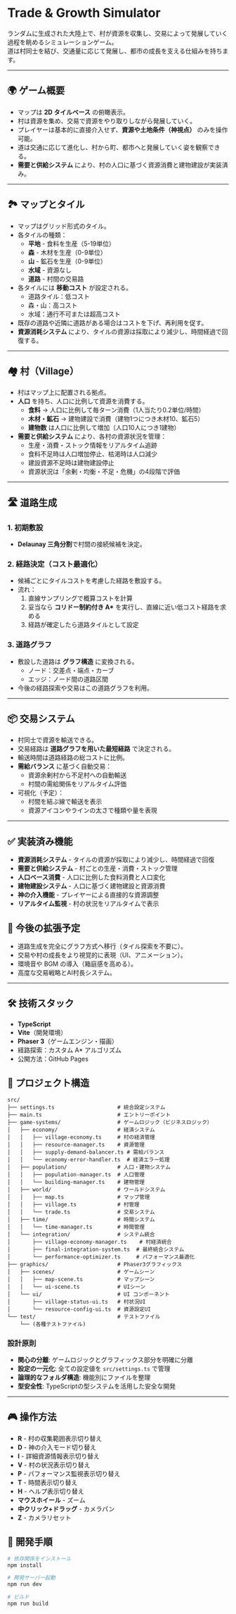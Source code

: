 # Trade & Growth Simulator

ランダムに生成された大陸上で、村が資源を収集し、交易によって発展していく過程を眺めるシミュレーションゲーム。  
道は村同士を結び、交通量に応じて発展し、都市の成長を支える仕組みを持ちます。  

---

## 🌍 ゲーム概要
- マップは **2D タイルベース** の俯瞰表示。  
- 村は資源を集め、交易で資源をやり取りしながら発展していく。  
- プレイヤーは基本的に直接介入せず、**資源や土地条件（神視点）** のみを操作可能。  
- 道は交通に応じて進化し、村から町、都市へと発展していく姿を観察できる。  
- **需要と供給システム** により、村の人口に基づく資源消費と建物建設が実装済み。  

---

## 🏞 マップとタイル
- マップはグリッド形式のタイル。  
- 各タイルの種類：
  - **平地** - 食料を生産（5-19単位）
  - **森** - 木材を生産（0-9単位）
  - **山** - 鉱石を生産（0-9単位）
  - **水域** - 資源なし
  - **道路** - 村間の交易路
- 各タイルには **移動コスト** が設定される。
  - 道路タイル：低コスト
  - 森・山：高コスト
  - 水域：通行不可または超高コスト
- 既存の道路や近隣に道路がある場合はコストを下げ、再利用を促す。
- **資源消耗システム** により、タイルの資源は採取により減少し、時間経過で回復する。

---

## 🏘 村（Village）
- 村はマップ上に配置される拠点。  
- **人口** を持ち、人口に比例して資源を消費する。
  - **食料** → 人口に比例して毎ターン消費（1人当たり0.2単位/時間）
  - **木材・鉱石** → 建物建設で消費（建物1つにつき木材10、鉱石5）
  - **建物数** は人口に比例して増加（人口10人につき1建物）
- **需要と供給システム** により、各村の資源状況を管理：
  - 生産・消費・ストック情報をリアルタイム追跡
  - 食料不足時は人口増加停止、枯渇時は人口減少
  - 建設資源不足時は建物建設停止
  - 資源状況は「余剰・均衡・不足・危機」の4段階で評価  

---

## 🛣 道路生成
### 1. 初期敷設
- **Delaunay 三角分割**で村間の接続候補を決定。  

### 2. 経路決定（コスト最適化）
- 候補ごとにタイルコストを考慮した経路を敷設する。  
- 流れ：
  1. 直線サンプリングで概算コストを計算  
  2. 妥当なら **コリドー制約付き A\*** を実行し、直線に近い低コスト経路を求める  
  3. 経路が確定したら道路タイルとして設定  

### 3. 道路グラフ
- 敷設した道路は **グラフ構造** に変換される。
  - ノード：交差点・端点・カーブ
  - エッジ：ノード間の道路区間
- 今後の経路探索や交易はこの道路グラフを利用。

---

## 📦 交易システム
- 村同士で資源を輸送できる。  
- 交易経路は **道路グラフを用いた最短経路** で決定される。  
- 輸送時間は道路経路の総コストに比例。  
- **需給バランス** に基づく自動交易：
  - 資源余剰村から不足村への自動輸送
  - 村間の需給関係をリアルタイム評価
- 可視化（予定）：
  - 村間を結ぶ線で輸送を表示
  - 資源アイコンやラインの太さで種類や量を表現  

---

## ✅ 実装済み機能
- **資源消耗システム** - タイルの資源が採取により減少し、時間経過で回復
- **需要と供給システム** - 村ごとの生産・消費・ストック管理
- **人口ベース消費** - 人口に比例した食料消費と人口変化
- **建物建設システム** - 人口に基づく建物建設と資源消費
- **神の介入機能** - プレイヤーによる直接的な資源調整
- **リアルタイム監視** - 村の状況をリアルタイムで表示

## 🚀 今後の拡張予定
- 道路生成を完全にグラフ方式へ移行（タイル探索を不要に）。  
- 交易や村の成長をより視覚的に表現（UI、アニメーション）。  
- 環境音や BGM の導入（箱庭感を高める）。  
- 高度な交易戦略とAI村長システム。  

---

## 🛠 技術スタック
- **TypeScript**
- **Vite**（開発環境）
- **Phaser 3**（ゲームエンジン・描画）
- 経路探索：カスタム A\* アルゴリズム  
- 公開方法：GitHub Pages

## 📁 プロジェクト構造
```
src/
├── settings.ts                    # 統合設定システム
├── main.ts                        # エントリーポイント
├── game-systems/                  # ゲームロジック（ビジネスロジック）
│   ├── economy/                   # 経済システム
│   │   ├── village-economy.ts     # 村の経済管理
│   │   ├── resource-manager.ts    # 資源管理
│   │   ├── supply-demand-balancer.ts # 需給バランス
│   │   └── economy-error-handler.ts  # 経済エラー処理
│   ├── population/                # 人口・建物システム
│   │   ├── population-manager.ts  # 人口管理
│   │   └── building-manager.ts    # 建物管理
│   ├── world/                     # ワールドシステム
│   │   ├── map.ts                 # マップ管理
│   │   ├── village.ts             # 村管理
│   │   └── trade.ts               # 交易システム
│   ├── time/                      # 時間システム
│   │   └── time-manager.ts        # 時間管理
│   └── integration/               # システム統合
│       ├── village-economy-manager.ts    # 村経済統合
│       ├── final-integration-system.ts  # 最終統合システム
│       └── performance-optimizer.ts     # パフォーマンス最適化
├── graphics/                      # Phaser3グラフィックス
│   ├── scenes/                    # ゲームシーン
│   │   ├── map-scene.ts           # マップシーン
│   │   └── ui-scene.ts            # UIシーン
│   └── ui/                        # UI コンポーネント
│       ├── village-status-ui.ts   # 村状況UI
│       └── resource-config-ui.ts  # 資源設定UI
└── test/                          # テストファイル
    └── (各種テストファイル)
```

### 設計原則
- **関心の分離**: ゲームロジックとグラフィックス部分を明確に分離
- **設定の一元化**: 全ての設定値を `src/settings.ts` で管理
- **論理的なフォルダ構造**: 機能別にファイルを整理
- **型安全性**: TypeScriptの型システムを活用した安全な開発  

---

## 🎮 操作方法
- **R** - 村の収集範囲表示切り替え
- **D** - 神の介入モード切り替え
- **I** - 詳細資源情報表示切り替え
- **V** - 村の状況表示切り替え
- **P** - パフォーマンス監視表示切り替え
- **T** - 時間表示切り替え
- **H** - ヘルプ表示切り替え
- **マウスホイール** - ズーム
- **中クリック+ドラッグ** - カメラパン
- **Z** - カメラリセット

## 📖 開発手順
```bash
# 依存関係をインストール
npm install

# 開発サーバー起動
npm run dev

# ビルド
npm run build
